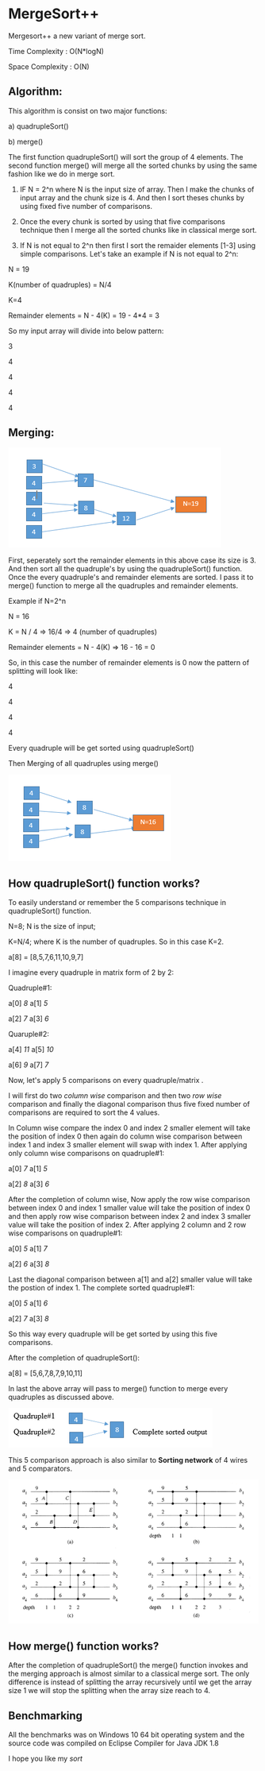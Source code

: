 # MergeSort++
Mergesort++ a new variant of merge sort.

Time Complexity : O(N*logN)

Space Complexity : O(N)

Algorithm:
---------------

This algorithm is consist on two major functions:

a) quadrupleSort()

b) merge()

The first function quadrupleSort() will sort the group of 4 elements. The second function merge() will merge all the sorted chunks by using the same fashion like we do in merge sort.

1) IF N = 2^n where N is the input size of array. Then I make the chunks of input array and the chunk size is 4. And then I sort theses chunks by using fixed five number of comparisons.   

2) Once the every chunk is sorted by using that five comparisons technique then I merge all the sorted chunks like in classical merge sort.

3) If N is not equal to 2^n then first I sort the remaider elements [1-3] using simple comparisons.
Let's take an example if N is not equal to 2^n:

N = 19

K(number of quadruples) = N/4 

K=4

Remainder elements = N - 4(K) = 19 - 4*4 = 3

So my input array will divide into below pattern:


3

4

4

4

4

Merging:
----------


![Image of Merging](https://github.com/ameekkhan/ameeqsort/blob/master/Capture.PNG)




First, seperately sort the remainder elements in this above case its size is 3. And then sort all the quadruple's by using the quadrupleSort() function. Once the every quadruple's and remainder elements are sorted. I pass it to merge() function to merge all the quadruples and remainder elements.

Example if N=2^n

N = 16

K = N / 4 => 16/4 => 4 (number of quadruples)

Remainder elements = N - 4(K) => 16 - 16 = 0

So, in this case the number of remainder elements is 0 now the pattern of splitting will look like:

4

4

4

4


Every quadruple will be get sorted using quadrupleSort()

Then Merging of all quadruples using merge()


![Image of Merging](https://github.com/ameekkhan/ameeqsort/blob/master/Capture1.PNG)




How  quadrupleSort() function works?
----------------------------

To easily understand or remember the 5 comparisons technique in quadrupleSort() function. 

N=8; N is the size of input;

K=N/4; where K is the number of quadruples. So in this case K=2.

a[8] = [8,5,7,6,11,10,9,7]

I imagine every quadruple in matrix form of 2 by 2:

Quadruple#1:

a[0]  *8*      a[1]  *5*

a[2]  *7*      a[3]  *6*


Quaruple#2:

a[4]  *11*   a[5]  *10*	

a[6]  *9*    a[7]  *7*


Now, let's apply 5 comparisons on every quadruple/matrix .

I will first do two *column wise* comparison and then two *row wise* comparison and finally the diagonal comparison thus five fixed number of comparisons are required to sort the 4 values.

In Column wise compare the index 0 and index 2 smaller element will take the position of index 0 then again do column wise comparison between index 1 and index 3 smaller element will swap with index 1. After applying only column wise comparisons on quadruple#1: 

a[0]  *7*      a[1]  *5*

a[2]  *8*      a[3]  *6*

After the completion of column wise, Now apply the row wise comparison between index 0 and index 1 smaller value will take the position of index 0 and then apply row wise comparison between index 2 and index 3 smaller value will take the position of index 2. After applying 2 column and 2 row wise comparisons on quadruple#1: 

a[0]  *5*      a[1]  *7*

a[2]  *6*      a[3]  *8*


Last the diagonal comparison between a[1] and a[2] smaller value will take the postion of index 1. The complete sorted quadruple#1:

a[0]  *5*      a[1]  *6*

a[2]  *7*      a[3]  *8*

So this way every quadruple will be get sorted by using this five comparisons.

After the completion of quadrupleSort():

a[8] = [5,6,7,8,7,9,10,11]

In last the above array will pass to merge() function to merge every quadruples as discussed above.


![Image of Merging](https://github.com/ameekkhan/ameeqsort/blob/master/Capture2.PNG)



This 5 comparison approach is also similar to **Sorting network**  of 4 wires and 5 comparators.


![Image of Merging](https://github.com/ameekkhan/ameeqsort/blob/master/sorting_network.PNG)




How  merge() function works?
----------------------------

After the completion of quadrupleSort() the merge() function invokes and the merging approach is almost similar to a classical merge sort. The only difference is instead of splitting the array recursively until we get the array size 1 we will stop the splitting when the array size reach to 4.


Benchmarking
--------------

All the benchmarks was on Windows 10 64 bit operating system and the source code was compiled on Eclipse Compiler for Java JDK 1.8


I hope you like my *sort*
